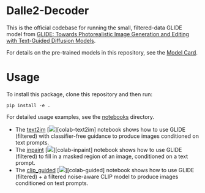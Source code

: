 # Dalle2-Decoder

This is the official codebase for running the small, filtered-data GLIDE model from [GLIDE: Towards Photorealistic Image Generation and Editing with Text-Guided Diffusion Models](https://arxiv.org/abs/2112.10741).

For details on the pre-trained models in this repository, see the [Model Card](model-card.md).

# Usage

To install this package, clone this repository and then run:

```
pip install -e .
```

For detailed usage examples, see the [notebooks](notebooks) directory.

 * The [text2im](notebooks/text2im.ipynb) [![][colab]][colab-text2im] notebook shows how to use GLIDE (filtered) with classifier-free guidance to produce images conditioned on text prompts. 
 * The [inpaint](notebooks/inpaint.ipynb) [![][colab]][colab-inpaint] notebook shows how to use GLIDE (filtered) to fill in a masked region of an image, conditioned on a text prompt. 
 * The [clip_guided](notebooks/clip_guided.ipynb) [![][colab]][colab-guided] notebook shows how to use GLIDE (filtered) + a filtered noise-aware CLIP model to produce images conditioned on text prompts. 

[colab]: <https://colab.research.google.com/assets/colab-badge.svg>
[colab]: <https://colab.research.google.com/drive/1CLja45L4jISexPPFh7iY0rxu_eWAY5oQ?usp=sharing>
